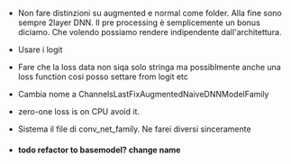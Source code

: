 - Non fare distinzioni su augmented e normal come folder. Alla fine sono sempre 2layer DNN. Il pre processing
  è semplicemente un bonus diciamo. Che volendo possiamo rendere indipendente dall'architettura.

- Usare i logit
- Fare che la loss data non siqa solo stringa ma possiblmente
anche una loss function cosi posso settare from logit etc
- Cambia nome a ChannelsLastFixAugmentedNaiveDNNModelFamily
- zero-one loss is on CPU avoid it.
- Sistema il file di conv_net_family. Ne farei diversi sinceramente
- #### todo refactor to basemodel? change name